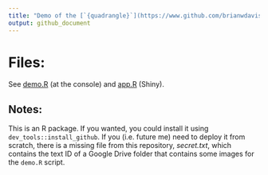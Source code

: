 ```yaml
---
title: "Demo of the [`{quadrangle}`](https://www.github.com/brianwdavis/quadrangle) package"
output: github_document
---
```


# Files:
See [demo.R](inst/demo.R) (at the console) and [app.R](inst/app.R) (Shiny).

## Notes:
This is an R package. If you wanted, you could install it using `dev_tools::install_github`.
If you (i.e. future me) need to deploy it from scratch, there is a missing file
from this repository, *secret.txt*, which contains the text ID of a Google Drive 
folder that contains some images for the `demo.R` script.
